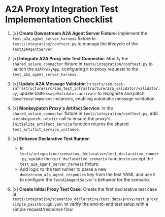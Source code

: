 # A2A Proxy Integration Test Implementation Checklist

1.  [x] **Create Downstream A2A Agent Server Fixture**: Implement the `test_a2a_agent_server_harness` fixture in `tests/integration/conftest.py` to manage the lifecycle of the `TestA2AAgentServer`.

2.  [x] **Integrate A2A Proxy into Test Connector**: Modify the `shared_solace_connector` fixture in `tests/integration/conftest.py` to launch the `A2AProxyApp`, configuring it to proxy requests to the `test_a2a_agent_server_harness`.

3.  [x] **Update A2A Message Validator**: In `tests/sam-test-infrastructure/src/sam_test_infrastructure/a2a_validator/validator.py`, update `A2AMessageValidator.activate` to recognize and patch `BaseProxyComponent` instances, enabling automatic message validation.

4.  [x] **Monkeypatch Proxy's Artifact Service**: In the `shared_solace_connector` fixture in `tests/integration/conftest.py`, add a `monkeypatch.setattr` call to ensure the proxy's `initialize_artifact_service` function returns the shared `test_artifact_service_instance`.

5.  [x] **Enhance Declarative Test Runner**:
    - In `tests/integration/scenarios_declarative/test_declarative_runner.py`, update the `test_declarative_scenario` function to accept the `test_a2a_agent_server_harness` fixture.
    - Add logic to the test runner to parse a new `downstream_a2a_agent_responses` key from the test YAML and use it to configure the `TestA2AAgentServer`'s behavior for the scenario.

6.  [x] **Create Initial Proxy Test Case**: Create the first declarative test case at `tests/integration/scenarios_declarative/test_data/proxy/test_proxy_simple_passthrough.yaml` to verify the end-to-end test setup with a simple request/response flow.
